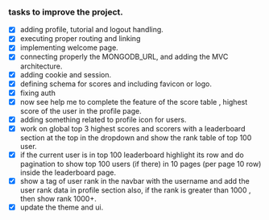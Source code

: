 ### tasks to improve the project.
- [x] adding profile, tutorial and logout handling.
- [x] executing proper routing and linking
- [x] implementing welcome page.
- [x] connecting properly the MONGODB_URL, and adding the MVC architecture.
- [x] adding cookie and session.
- [x] defining schema for scores and including favicon or logo.
- [x] fixing auth
- [x] now see help me to complete the feature of the score table , highest score of the user in the profile page.
- [x] adding something related to profile icon for users.
- [x] work on global top 3 highest scores and scorers with a leaderboard section at the top in the dropdown and show the rank table of top 100 user.
- [x] if the current user is in top 100 leaderboard highlight its row and do pagination to show top 100 users (if there) in 10 pages (per page 10 row) inside the leaderboard page. 
- [x] show a tag of user rank in the navbar with the username and add the user rank data in profile section also, if the rank is greater than 1000 , then show rank 1000+.
- [x] update the theme and ui.
